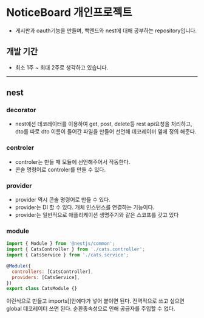 # NoticeBoard 개인프로젝트

- 게시판과 oauth기능을 만들며, 백엔드와 nest에 대해 공부하는 repository입니다.

## 개발 기간

- 최소 1주 ~ 최대 2주로 생각하고 있습니다.

---

## nest

### decorator

- nest에선 데코레이터를 이용하여 get, post, delete등 rest api요청을 처리하고, dto를 따로 dto 이름이 들어간 파일을 만들어 선언해 데코레이터 옆에 정의 해준다.

### controler

- controler는 만들 때 모듈에 선언해주어서 작동한다.
- 콘솔 명령어로 controler를 만들 수 있다.

### provider

- provider 역시 콘솔 명령어로 만들 수 있다.
- provider는 DI 할 수 있다. 개체 인스턴스를 연결하는 기능이다.
- provider는 일반적으로 애플리케이션 생명주기와 같은 스코프를 갖고 있다

### module

```js
import { Module } from '@nestjs/common';
import { CatsController } from './cats.controller';
import { CatsService } from './cats.service';

@Module({
  controllers: [CatsController],
  providers: [CatsService],
})
export class CatsModule {}
```

이런식으로 만들고 imports[]안에다가 넣어 붙이면 된다. 전역적으로 쓰고 싶으면 global 데코레이터 쓰면 된다. 순환종속성으로 인해 공급자를 주입할 수 없다.
